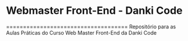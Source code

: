 # Webmaster Front-End - Danki Code
====================================
Repositório para as Aulas Práticas do Curso Web Master Front-End da Danki Code
